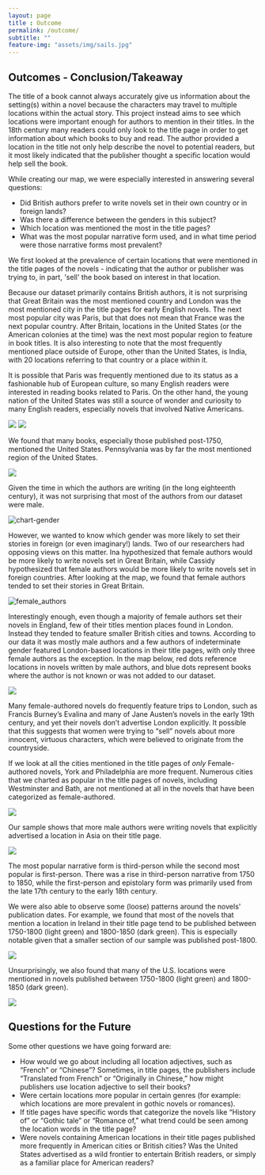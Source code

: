 ```yaml
---
layout: page
title : Outcome
permalink: /outcome/
subtitle: ""
feature-img: "assets/img/sails.jpg"
---
```


## Outcomes - Conclusion/Takeaway

The title of a book cannot always accurately give us information about the setting(s) within a novel because the characters may travel to multiple locations within the actual story. This project instead aims to see which locations were important enough for authors to mention in their titles. In the 18th century many readers could only look to the title page in order to get information about which books to buy and read. The author provided a location in the title not only help describe the novel to potential readers, but it most likely indicated that the publisher thought a specific location would help sell the book.   

While creating our map, we were especially interested in answering several questions:
 - Did British authors prefer to write novels set in their own country or in foreign lands?
 - Was there a difference between the genders in this subject?
 - Which location was mentioned the most in the title pages?
 - What was the most popular narrative form used, and in what time period were those narrative forms most prevalent?

We first looked at the prevalence of certain locations that were mentioned in the title pages of the novels - indicating that the author or publisher was trying to, in part, 'sell' the book based on interest in that location.

Because our dataset primarily contains British authors, it is not surprising that Great Britain was the most mentioned country and London was the most mentioned city in the title pages for early English novels. The next most popular city was Paris, but that does not mean that France was the next popular country. After Britain, locations in the United States (or the American colonies at the time) was the next most popular region to feature in book titles. It is also interesting to note that the most frequently mentioned place outside of Europe, other than the United States, is India, with 20 locations referring to that country or a place within it.

It is possible that Paris was frequently mentioned due to its status as a fashionable hub of European culture, so many English readers were interested in reading books related to Paris. On the other hand, the young nation of the United States was still a source of wonder and curiosity to many English readers, especially novels that involved Native Americans. 

<img src="{{ site.baseurl }}/assets/img/outcome/outcome_popularlocations_updated.jpg">
<img src="{{ site.baseurl }}/assets/img/outcome/outcome_cities.jpg">

We found that many books, especially those published post-1750, mentioned the United States. Pennsylvania was by far the most mentioned region of the United States.

<img src="{{ site.baseurl }}/assets/img/outcome/outcome_locations_USregions.png">

Given the time in which the authors are writing (in the long eighteenth century), it was not surprising that most of the authors from our dataset were male.

<img src="{{ site.baseurl }}/assets/img/outcome/chart-gender.jpg" alt="chart-gender">

However, we wanted to know which gender was more likely to set their stories in foreign (or even imaginary!) lands. Two of our researchers had opposing views on this matter. Ina hypothesized that female authors would be more likely to write novels set in Great Britain, while Cassidy hypothesized that female authors would be more likely to write novels set in foreign countries. After looking at the map, we found that female authors tended to set their stories in Great Britain.

<img src="{{ site.baseurl }}/assets/img/outcome/outcome_popularity_female.png" alt="female_authors">

Interestingly enough, even though a majority of female authors set their novels in England, few of their titles mention places found in London. Instead they tended to feature smaller British cities and towns. According to our data it was mostly male authors and a few authors of indeterminate gender featured London-based locations in their title pages, with only three female authors as the exception. In the map below, red dots reference locations in novels written by male authors, and blue dots represent books where the author is not known or was not added to our dataset.

<img src="{{ site.baseurl }}/assets/img/outcome/gender_London.png"> 

Many female-authored novels do frequently feature trips to London, such as Francis Burney’s Evalina and many of Jane Austen’s novels in the early 19th century, and yet their novels don’t advertise London explicitly. It possible that this suggests that women were trying to “sell” novels about more innocent, virtuous characters, which were believed to originate from the countryside.

If we look at all the cities mentioned in the title pages of <i>only</i> Female-authored novels, York and Philadelphia are more frequent. Numerous cities that we charted as popular in the title pages of novels, including Westminster and Bath, are not mentioned at all in the novels that have been categorized as female-authored.

<img src="{{ site.baseurl }}/assets/img/outcome/outcome_cities_female.jpg">

Our sample shows that more male authors were writing novels that explicitly advertised a location in Asia on their title page.

<img src="{{ site.baseurl }}/assets/img/outcome/outcome_gender_Asia.png">

The most popular narrative form is third-person while the second most popular is first-person. There was a rise in third-person narrative from 1750 to 1850, while the first-person and epistolary form was primarily used from the late 17th century to the early 18th century.

We were also able to observe some (loose) patterns around the novels' publication dates. For example, we found that most of the novels that mention a location in Ireland in their title page tend to be published between 1750-1800 (light green) and 1800-1850 (dark green). This is especially notable given that a smaller section of our sample was published post-1800.

<img src="{{ site.baseurl }}/assets/img/outcome/dates_Ireland.png">

Unsurprisingly, we also found that many of the U.S. locations were mentioned in novels published between 1750-1800 (light green) and 1800-1850 (dark green).

<img src="{{ site.baseurl }}/assets/img/outcome/dates_US.png">

## Questions for the Future

Some other questions we have going forward are:
- How would we go about including all location adjectives, such as “French” or “Chinese”? Sometimes, in title pages, the publishers include “Translated from French” or “Originally in Chinese,” how might publishers use location adjective to sell their books?
- Were certain locations more popular in certain genres (for example: which locations are more prevalent in gothic novels or romances).
- If title pages have specific words that categorize the novels like “History of” or “Gothic tale” or “Romance of,” what trend could be seen among the location words in the title page? 
- Were novels containing American locations in their title pages published more frequently in American cities or British cities? Was the United States advertised as a wild frontier to entertain British readers, or simply as a familiar place for American readers? 








